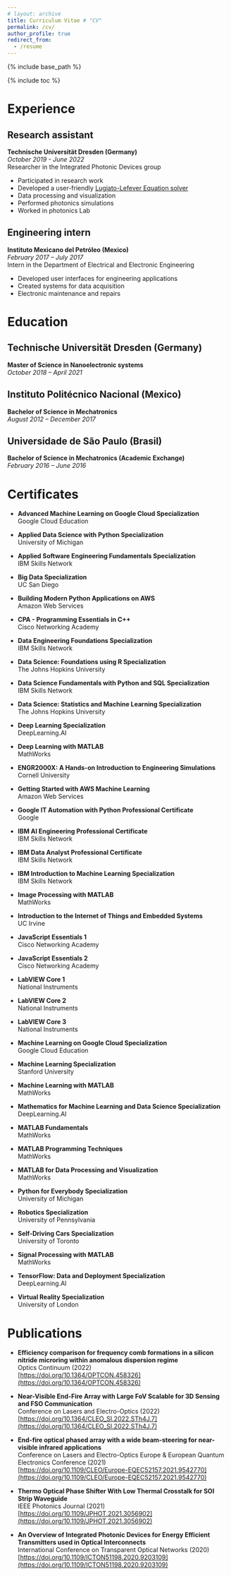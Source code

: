 ```yaml
---
# layout: archive
title: Curriculum Vitae # "CV"
permalink: /cv/
author_profile: true
redirect_from:
  - /resume
---
```


{% include base_path %}

{% include toc %}<br>

# Experience

## Research assistant
**Technische Universität Dresden (Germany)** <br>
_October 2019 - June 2022_ <br>
Researcher in the Integrated Photonic Devices group <br>
- Participated in research work
- Developed a user-friendly [Lugiato-Lefever Equation solver](https://github.com/LuisAngelMendozaVelasco/Lugiato-Lefever_Equation_Solver)
- Data processing and visualization
- Performed photonics simulations
- Worked in photonics Lab

## Engineering intern
**Instituto Mexicano del Petróleo (Mexico)** <br>
_February 2017 – July 2017_ <br>
Intern in the Department of Electrical and Electronic Engineering <br>
- Developed user interfaces for engineering applications
- Created systems for data acquisition
- Electronic maintenance and repairs

# Education

## Technische Universität Dresden (Germany)
**Master of Science in Nanoelectronic systems** <br>
_October 2018 – April 2021_

## Instituto Politécnico Nacional (Mexico)
**Bachelor of Science in Mechatronics** <br>
_August 2012 – December 2017_

## Universidade de São Paulo (Brasil)
**Bachelor of Science in Mechatronics (Academic Exchange)** <br>
_February 2016 – June 2016_

# Certificates

- **Advanced Machine Learning on Google Cloud Specialization** <a class="icon fa fa-github-square" style="color:inherit;text-decoration:none" href="https://github.com/LuisAngelMendozaVelasco/Advanced_Machine_Learning_on_Google_Cloud_Specialization"></a><a class="icon fa fa-file-pdf-o" style="color:inherit;text-decoration:none" href="https://coursera.org/verify/specialization/9RQP37VRR63G"></a><br>
Google Cloud Education

- **Applied Data Science with Python Specialization** <a class="icon fa fa-github-square" style="color:inherit;text-decoration:none" href="https://github.com/LuisAngelMendozaVelasco/Applied_Data_Science_with_Python_Specialization"></a><a class="icon fa fa-file-pdf-o" style="color:inherit;text-decoration:none" href="https://coursera.org/verify/specialization/YTFGH2E77Q9S"></a><br>
University of Michigan

- **Applied Software Engineering Fundamentals Specialization** <a class="icon fa fa-github-square" style="color:inherit;text-decoration:none" href="https://github.com/LuisAngelMendozaVelasco/Applied_Software_Engineering_Fundamentals_Specialization"></a><a class="icon fa fa-file-pdf-o" style="color:inherit;text-decoration:none" href="https://coursera.org/verify/specialization/CHVJGFJWC6YF"></a><br>
IBM Skills Network

- **Big Data Specialization** <a class="icon fa fa-github-square" style="color:inherit;text-decoration:none" href="https://github.com/LuisAngelMendozaVelasco/Big_Data_Specialization"></a><a class="icon fa fa-file-pdf-o" style="color:inherit;text-decoration:none" href="https://coursera.org/verify/specialization/KQQGZ8ZU3SQG"></a><br>
UC San Diego

- **Building Modern Python Applications on AWS** <a class="icon fa fa-github-square" style="color:inherit;text-decoration:none" href="https://github.com/LuisAngelMendozaVelasco/AWS_Courses/tree/main/Building_Modern_Python_Applications_on_AWS"></a><a class="icon fa fa-file-pdf-o" style="color:inherit;text-decoration:none" href="https://coursera.org/verify/3T4HWM32XFXM"></a><br>
Amazon Web Services

- **CPA - Programming Essentials in C++** <a class="icon fa fa-github-square" style="color:inherit;text-decoration:none" href="https://github.com/LuisAngelMendozaVelasco/CPA-Programming_Essentials_in_Cpp"></a><a class="icon fa fa-file-pdf-o" style="color:inherit;text-decoration:none" href="https://drive.google.com/file/d/11xa3ecjyaJNoVRqXIZH4VJ2hRgkCoZxI/view?usp=share_link"></a><br>
Cisco Networking Academy

- **Data Engineering Foundations Specialization** <a class="icon fa fa-github-square" style="color:inherit;text-decoration:none" href="https://github.com/LuisAngelMendozaVelasco/Data_Engineering_Foundations_Specialization"></a><a class="icon fa fa-file-pdf-o" style="color:inherit;text-decoration:none" href="https://coursera.org/verify/specialization/469C7SK85RBL"></a><br>
IBM Skills Network

- **Data Science: Foundations using R Specialization** <a class="icon fa fa-github-square" style="color:inherit;text-decoration:none" href="https://github.com/LuisAngelMendozaVelasco/Data_Science_Specialization/tree/main/Data_Science-Foundations_using_R_Specialization"></a><a class="icon fa fa-file-pdf-o" style="color:inherit;text-decoration:none" href="https://coursera.org/verify/specialization/Z98UHQQZ87ZV"></a><br>
The Johns Hopkins University

- **Data Science Fundamentals with Python and SQL Specialization** <a class="icon fa fa-github-square" style="color:inherit;text-decoration:none" href="https://github.com/LuisAngelMendozaVelasco/Data_Science_Fundamentals_with_Python_and_SQL_Specialization"></a><a class="icon fa fa-file-pdf-o" style="color:inherit;text-decoration:none" href="https://coursera.org/verify/specialization/EJHSRQ2P26TP"></a><br>
IBM Skills Network

- **Data Science: Statistics and Machine Learning Specialization** <a class="icon fa fa-github-square" style="color:inherit;text-decoration:none" href="https://github.com/LuisAngelMendozaVelasco/Data_Science_Specialization/tree/main/Data_Science-Statistics_and_Machine_Learning"></a><a class="icon fa fa-file-pdf-o" style="color:inherit;text-decoration:none" href="https://coursera.org/verify/specialization/YSJ2RNMBBF7E"></a><br>
The Johns Hopkins University

- **Deep Learning Specialization** <a class="icon fa fa-github-square" style="color:inherit;text-decoration:none" href="https://github.com/LuisAngelMendozaVelasco/Deep_Learning_Specialization"></a><a class="icon fa fa-file-pdf-o" style="color:inherit;text-decoration:none" href="https://coursera.org/verify/specialization/LA8BFTV3MKKE"></a><br>
DeepLearning.AI

- **Deep Learning with MATLAB** <a class="icon fa fa-github-square" style="color:inherit;text-decoration:none" href="https://github.com/LuisAngelMendozaVelasco/MATLAB_Courses/tree/main/Deep_Learning_with_MATLAB"></a><a class="icon fa fa-file-pdf-o" style="color:inherit;text-decoration:none" href="https://matlabacademy.mathworks.com/progress/share/certificate.html?id=989567e8-8ed1-40f1-a0c3-cde195292da6"></a><br>
MathWorks

- **ENGR2000X: A Hands-on Introduction to Engineering Simulations** <!--<a class="icon fa fa-github-square" style="color:inherit;text-decoration:none" href=""></a>--><a class="icon fa fa-file-pdf-o" style="color:inherit;text-decoration:none" href="https://courses.edx.org/certificates/037db951497e49f7a3e8aee1a8888eb9"></a><br>
Cornell University

- **Getting Started with AWS Machine Learning** <a class="icon fa fa-github-square" style="color:inherit;text-decoration:none" href="https://github.com/LuisAngelMendozaVelasco/AWS_Courses/tree/main/Getting_Started_with_AWS_Machine_Learning"></a><a class="icon fa fa-file-pdf-o" style="color:inherit;text-decoration:none" href="https://coursera.org/share/5496498bffa8961611b549b77ce6efda"></a><br>
Amazon Web Services

- **Google IT Automation with Python Professional Certificate** <a class="icon fa fa-github-square" style="color:inherit;text-decoration:none" href="https://github.com/LuisAngelMendozaVelasco/Google_IT_Automation_with_Python_Professional_Certificate"></a><a class="icon fa fa-file-pdf-o" style="color:inherit;text-decoration:none" href="https://coursera.org/verify/professional-cert/RGKPVN3AY4L8"></a><br>
Google

- **IBM AI Engineering Professional Certificate** <a class="icon fa fa-github-square" style="color:inherit;text-decoration:none" href="https://github.com/LuisAngelMendozaVelasco/IBM_AI_Engineering_Professional_Certificate"></a><a class="icon fa fa-file-pdf-o" style="color:inherit;text-decoration:none" href="https://coursera.org/verify/professional-cert/N4KKK5YLRW7V"></a><br>
IBM Skills Network

- **IBM Data Analyst Professional Certificate** <a class="icon fa fa-github-square" style="color:inherit;text-decoration:none" href="https://github.com/LuisAngelMendozaVelasco/IBM_Data_Analyst_Professional_Certificate"></a><a class="icon fa fa-file-pdf-o" style="color:inherit;text-decoration:none" href="https://coursera.org/verify/professional-cert/64A9DNBQN362"></a><br>
IBM Skills Network

- **IBM Introduction to Machine Learning Specialization** <a class="icon fa fa-github-square" style="color:inherit;text-decoration:none" href="https://github.com/LuisAngelMendozaVelasco/IBM_Introduction_to_Machine_Learning_Specialization"></a><a class="icon fa fa-file-pdf-o" style="color:inherit;text-decoration:none" href="https://coursera.org/verify/specialization/47KW8ACSUKLU"></a><br>
IBM Skills Network

- **Image Processing with MATLAB** <a class="icon fa fa-github-square" style="color:inherit;text-decoration:none" href="https://github.com/LuisAngelMendozaVelasco/MATLAB_Courses/tree/main/Image_Processing_with_MATLAB"></a><a class="icon fa fa-file-pdf-o" style="color:inherit;text-decoration:none" href="https://matlabacademy.mathworks.com/progress/share/certificate.html?id=81d04d13-f4d5-44b9-b53e-228730791250"></a><br>
MathWorks

- **Introduction to the Internet of Things and Embedded Systems** <!--<a class="icon fa fa-github-square" style="color:inherit;text-decoration:none" href=""></a>--><a class="icon fa fa-file-pdf-o" style="color:inherit;text-decoration:none" href="https://coursera.org/share/40ab5ee325bad3cf95a469c7b9a3b5fd"></a><br>
UC Irvine

- **JavaScript Essentials 1** <a class="icon fa fa-github-square" style="color:inherit;text-decoration:none" href="https://github.com/LuisAngelMendozaVelasco/JavaScript_Essentials/tree/main/JavaScript_Essentials_1"></a><a class="icon fa fa-file-pdf-o" style="color:inherit;text-decoration:none" href="https://drive.google.com/file/d/12cjje87hfxL7T7Cuw_w3_3daAJenkXGq/view?usp=share_link"></a><br>
Cisco Networking Academy

- **JavaScript Essentials 2** <a class="icon fa fa-github-square" style="color:inherit;text-decoration:none" href="https://github.com/LuisAngelMendozaVelasco/JavaScript_Essentials/tree/main/JavaScript_Essentials_2"></a><a class="icon fa fa-file-pdf-o" style="color:inherit;text-decoration:none" href="https://drive.google.com/file/d/18C3IKA5Vu-aWfPmFLW2OeiZ-gJ9cj8rY/view?usp=share_link"></a><br>
Cisco Networking Academy

- **LabVIEW Core 1** <!--<a class="icon fa fa-github-square" style="color:inherit;text-decoration:none" href=""></a>--><a class="icon fa fa-file-pdf-o" style="color:inherit;text-decoration:none" href="https://ti-user-certificates.s3.amazonaws.com/a6655c36-914e-4ade-bb96-3259b1164b7a/6f507ab8-15b8-4fa7-8848-62e48426ad4b-luis-angel-mendoza-velasco-labview-core-1-english-2019-certificate.pdf"></a><br>
National Instruments

- **LabVIEW Core 2** <!--<a class="icon fa fa-github-square" style="color:inherit;text-decoration:none" href=""></a>--><a class="icon fa fa-file-pdf-o" style="color:inherit;text-decoration:none" href="https://ti-user-certificates.s3.amazonaws.com/a6655c36-914e-4ade-bb96-3259b1164b7a/6f507ab8-15b8-4fa7-8848-62e48426ad4b-luis-angel-mendoza-velasco-labview-core-2-english-2019-certificate.pdf"></a><br>
National Instruments

- **LabVIEW Core 3** <!--<a class="icon fa fa-github-square" style="color:inherit;text-decoration:none" href=""></a>--><a class="icon fa fa-file-pdf-o" style="color:inherit;text-decoration:none" href="https://ti-user-certificates.s3.amazonaws.com/a6655c36-914e-4ade-bb96-3259b1164b7a/6f507ab8-15b8-4fa7-8848-62e48426ad4b-luis-angel-mendoza-velasco-labview-core-3-english-2016-certificate.pdf"></a><br>
National Instruments

- **Machine Learning on Google Cloud Specialization** <a class="icon fa fa-github-square" style="color:inherit;text-decoration:none" href="https://github.com/LuisAngelMendozaVelasco/Machine_Learning_on_Google_Cloud_Specialization"></a><a class="icon fa fa-file-pdf-o" style="color:inherit;text-decoration:none" href="https://coursera.org/verify/specialization/94MNM9YUTNDN"></a><br>
Google Cloud Education

- **Machine Learning Specialization** <a class="icon fa fa-github-square" style="color:inherit;text-decoration:none" href="https://github.com/LuisAngelMendozaVelasco/Machine_Learning_Specialization"></a><a class="icon fa fa-file-pdf-o" style="color:inherit;text-decoration:none" href="https://coursera.org/verify/specialization/V83QTBED8CJS"></a><br>
Stanford University

- **Machine Learning with MATLAB** <a class="icon fa fa-github-square" style="color:inherit;text-decoration:none" href="https://github.com/LuisAngelMendozaVelasco/MATLAB_Courses/tree/main/Machine_Learning_with_MATLAB"></a><a class="icon fa fa-file-pdf-o" style="color:inherit;text-decoration:none" href="https://matlabacademy.mathworks.com/progress/share/certificate.html?id=7faaef63-f533-48cc-812e-bc75edd26472"></a><br>
MathWorks

- **Mathematics for Machine Learning and Data Science Specialization** <a class="icon fa fa-github-square" style="color:inherit;text-decoration:none" href="https://github.com/LuisAngelMendozaVelasco/Mathematics_for_Machine_Learning_and_Data_Science_Specialization"></a><a class="icon fa fa-file-pdf-o" style="color:inherit;text-decoration:none" href="https://coursera.org/verify/specialization/EVQ3ZWTS5RRW"></a><br>
DeepLearning.AI

- **MATLAB Fundamentals** <a class="icon fa fa-github-square" style="color:inherit;text-decoration:none" href="https://github.com/LuisAngelMendozaVelasco/MATLAB_Courses/tree/main/MATLAB_Fundamentals"></a><a class="icon fa fa-file-pdf-o" style="color:inherit;text-decoration:none" href="https://matlabacademy.mathworks.com/progress/share/certificate.html?id=a53a8dac-5561-4212-81cb-a9980cadff79"></a><br>
MathWorks

- **MATLAB Programming Techniques** <a class="icon fa fa-github-square" style="color:inherit;text-decoration:none" href="https://github.com/LuisAngelMendozaVelasco/MATLAB_Courses/tree/main/MATLAB_Programming_Techniques"></a><a class="icon fa fa-file-pdf-o" style="color:inherit;text-decoration:none" href="https://matlabacademy.mathworks.com/progress/share/certificate.html?id=f35090b3-c260-470b-8b10-e36bc0d0841b"></a><br>
MathWorks

- **MATLAB for Data Processing and Visualization** <a class="icon fa fa-github-square" style="color:inherit;text-decoration:none" href="https://github.com/LuisAngelMendozaVelasco/MATLAB_Courses/tree/main/MATLAB_for_Data_Processing_and_Visualization"></a><a class="icon fa fa-file-pdf-o" style="color:inherit;text-decoration:none" href="https://matlabacademy.mathworks.com/progress/share/certificate.html?id=721c9da1-e802-4607-aed0-100633963622"></a><br>
MathWorks

- **Python for Everybody Specialization** <a class="icon fa fa-github-square" style="color:inherit;text-decoration:none" href="https://github.com/LuisAngelMendozaVelasco/Python_for_Everybody_Specialization"></a><a class="icon fa fa-file-pdf-o" style="color:inherit;text-decoration:none" href="https://coursera.org/verify/specialization/RRBCW3RGQUXQ"></a><br>
University of Michigan

- **Robotics Specialization** <a class="icon fa fa-github-square" style="color:inherit;text-decoration:none" href="https://github.com/LuisAngelMendozaVelasco/Robotics_Specialization"></a><a class="icon fa fa-file-pdf-o" style="color:inherit;text-decoration:none" href="https://coursera.org/verify/specialization/6TWA58JCTL8X"></a><br>
University of Pennsylvania

- **Self-Driving Cars Specialization** <a class="icon fa fa-github-square" style="color:inherit;text-decoration:none" href="https://github.com/LuisAngelMendozaVelasco/Self-Driving_Cars_Specialization"></a><a class="icon fa fa-file-pdf-o" style="color:inherit;text-decoration:none" href="https://coursera.org/verify/specialization/7BZ7J5N2F9NW"></a><br>
University of Toronto

- **Signal Processing with MATLAB** <a class="icon fa fa-github-square" style="color:inherit;text-decoration:none" href="https://github.com/LuisAngelMendozaVelasco/MATLAB_Courses/tree/main/Signal_Processing_with_MATLAB"></a><a class="icon fa fa-file-pdf-o" style="color:inherit;text-decoration:none" href="https://matlabacademy.mathworks.com/progress/share/certificate.html?id=7a75b3ce-4738-4095-a927-bdae9df4a8a4&"></a><br>
MathWorks

- **TensorFlow: Data and Deployment Specialization** <a class="icon fa fa-github-square" style="color:inherit;text-decoration:none" href="https://github.com/LuisAngelMendozaVelasco/TensorFlow-Data_and_Deployment_Specialization"></a><a class="icon fa fa-file-pdf-o" style="color:inherit;text-decoration:none" href="https://coursera.org/verify/specialization/ZNVAS7T55889"></a><br>
DeepLearning.AI

- **Virtual Reality Specialization** <a class="icon fa fa-github-square" style="color:inherit;text-decoration:none" href="https://github.com/LuisAngelMendozaVelasco/Virtual_Reality_Specialization"></a><a class="icon fa fa-file-pdf-o" style="color:inherit;text-decoration:none" href="https://coursera.org/verify/specialization/CMVDT7XKUJ3R"></a><br>
University of London

# Publications

- **Efficiency comparison for frequency comb formations in a silicon nitride microring within anomalous dispersion regime** <br>
Optics Continuum (2022) <br> 
[https://doi.org/10.1364/OPTCON.458326](https://doi.org/10.1364/OPTCON.458326)

- **Near-Visible End-Fire Array with Large FoV Scalable for 3D Sensing and FSO Communication** <br>
Conference on Lasers and Electro-Optics (2022) <br> 
[https://doi.org/10.1364/CLEO_SI.2022.STh4J.7](https://doi.org/10.1364/CLEO_SI.2022.STh4J.7)

- **End-fire optical phased array with a wide beam-steering for near-visible infrared applications** <br>
Conference on Lasers and Electro-Optics Europe & European Quantum Electronics Conference (2021) <br> 
[https://doi.org/10.1109/CLEO/Europe-EQEC52157.2021.9542770](https://doi.org/10.1109/CLEO/Europe-EQEC52157.2021.9542770)

- **Thermo Optical Phase Shifter With Low Thermal Crosstalk for SOI Strip Waveguide** <br>
IEEE Photonics Journal (2021) <br>
[https://doi.org/10.1109/JPHOT.2021.3056902](https://doi.org/10.1109/JPHOT.2021.3056902)

- **An Overview of Integrated Photonic Devices for Energy Efficient Transmitters used in Optical Interconnects** <br>
International Conference on Transparent Optical Networks (2020) <br> 
[https://doi.org/10.1109/ICTON51198.2020.9203109](https://doi.org/10.1109/ICTON51198.2020.9203109)